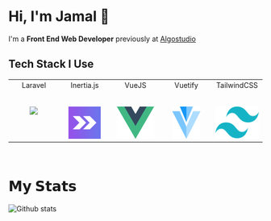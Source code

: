 # Hi, I'm Jamal 👋 

I'm a **Front End Web Developer** previously at [Algostudio](https://algostudio.net)

## Tech Stack I Use

<table>
  <tbody>
    <tr valign="top">
      <td width="20%" align="center">
        <span>Laravel</span><br><br><br>
        <img height="64px" src="https://cdn.svgporn.com/logos/laravel.svg">
      </td>
      <td width="20%" align="center">
        <span>Inertia.js</span><br><br><br>
        <img height="64px" src="https://github.com/jamaluddinrumi/public-files/raw/master/inertiajs.png">
      </td>
      <td width="20%" align="center">
        <span>VueJS</span><br><br><br>
        <img height="64px" src="https://raw.githubusercontent.com/jamaluddinrumi/public-files/master/Vue.js_Logo_2.svg">
      </td>
      <td width="20%" align="center">
        <span>Vuetify</span><br><br><br>
        <img height="64px" src="https://raw.githubusercontent.com/jamaluddinrumi/public-files/master/vuetify.svg">
      </td>
      <td width="20%" align="center">
        <span>TailwindCSS</span><br><br><br>
        <img height="64px" src="https://raw.githubusercontent.com/jamaluddinrumi/public-files/master/tailwindcss.svg">
      </td>
    </tr>
  </tbody>
</table>

<br />

# 𝗠𝘆 𝗦𝘁𝗮𝘁𝘀

![Github stats](https://github-readme-stats.vercel.app/api?username=jamaluddinrumi&show_icons=true&hide_border=true)
